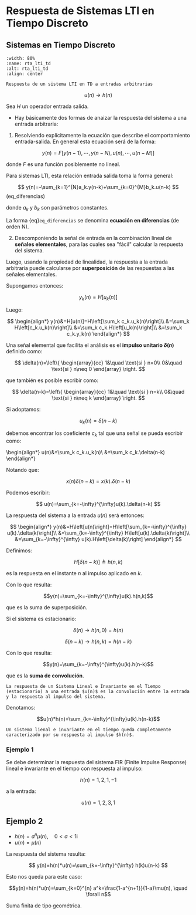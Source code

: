 # Respuesta de Sistemas LTI en Tiempo Discreto

## Sistemas en Tiempo Discreto

```{figure} sistema_TD.png
:width: 80%
:name: rta_lti_td
:alt: rta_lti_td
:align: center

Respuesta de un sistema LTI en TD a entradas arbitrarias
```

$$u(n) \longrightarrow h(n)$$

Sea $H$ un operador entrada salida.

- Hay básicamente dos formas de anaizar la respuesta del sistema a una entrada arbitraria:
1. Resolviendo explícitamente la ecuación que describe el comportamiento entrada-salida. En general esta ecuación será de la forma:

$$y(n)=F[y(n-1), \cdots, y(n-N), u(n), \cdots, u(n-M)]$$

donde $F$ es una función posiblemente no lineal.

Para sistemas LTI, esta relación entrada salida toma la forma general:


$$
y(n)=-\sum_{k=1}^{N}a_k.y(n-k)+\sum_{k=0}^{M}b_k.u(n-k)
$$(eq_diferencias)

donde ${a_k}$ y ${b_k}$ son parámetros constantes.

La forma {eq}`eq_diferencias` se denomina **ecuación en diferencias** (de orden N).

2. Descomponiendo la señal de entrada en la combinación lineal de **señales elementales**, para las cuales sea "fácil" calcular la respuesta del sistema.

Luego, usando la propiedad de linealidad, la respuesta a la entrada arbitraria puede calcularse por **superposición** de las respuestas a las señales elementales.

Supongamos entonces:

$$y_k(n)=H[u_k(n)]$$

Luego:

$$
\begin{align*}
y(n)&=H[u(n)]=H\left[\sum_k c_k.u_k(n)\right]\\
&=\sum_k H\left[c_k.u_k(n)\right]\\
&=\sum_k c_k.H\left[u_k(n)\right]\\
&=\sum_k c_k.y_k(n)
\end{align*}
$$

Una señal elemental que facilita el análisis es el **impulso unitario $\delta(n)$** definido como:

$$
\delta(n)=\left\{
\begin{array}{cc}
1&\quad \text{si } n=0\\
0&\quad \text{si } n\neq 0
\end{array}
\right.
$$

que también es posible escribir como:

$$
\delta(n-k)=\left\{
\begin{array}{cc}
1&\quad \text{si } n=k\\
0&\quad \text{si } n\neq k
\end{array}
\right.
$$

Si adoptamos:

$$u_k(n)=\delta(n-k)$$

debemos encontrar los coeficiente $c_k$ tal que una señal se pueda escribir como:

\begin{align*}
u(n)&=\sum_k c_k.u_k(n)\\
&=\sum_k c_k.\delta(n-k)
\end{align*}

Notando que:

$$x(n)\delta(n-k)=x(k).\delta(n-k)$$

Podemos escribir:

$$
u(n)=\sum_{k=-\infty}^{\infty}u(k).\delta(n-k)
$$

La respuesta del sistema a la entrada $u(n)$ será entonces:

$$
\begin{align*}
y(n)&=H\left[u(n)\right]=H\left[\sum_{k=-\infty}^{\infty} u(k).\delta(k)\right]\\
&=\sum_{k=-\infty}^{\infty} H\left[u(k).\delta(k)\right]\\
&=\sum_{k=-\infty}^{\infty} u(k).H\left[\delta(k)\right]
\end{align*}
$$

Definimos:

$$H\left[\delta(n-k)\right]\triangleq h(n,k)$$

es la respuesta en el instante $n$ al impulso aplicado en $k$.

Con lo que resulta:

$$y(n)=\sum_{k=-\infty}^{\infty}u(k).h(n,k)$$

que es la suma de superposición.

Si el sistema es estacionario:

$$\delta(n) \longrightarrow h(n,0)=h(n)$$

$$\delta(n-k) \longrightarrow h(n,k)=h(n-k)$$

Con lo que resulta:

$$y(n)=\sum_{k=-\infty}^{\infty}u(k).h(n-k)$$

que es la **suma de convolución**.

```{important}
La respuesta de un Sistema Lineal e Invariante en el Tiempo (estacionario) a una entrada $u(n)$ es la convolución entre la entrada y la respuesta al impulso del sistema.
```

Denotamos:

$$u(n)*h(n)=\sum_{k=-\infty}^{\infty}u(k).h(n-k)$$

```{note}
Un sistema lienal e invariante en el tiempo queda completamente caracterizado por su respuesta al impulso $h(n)$.
```

### Ejemplo 1

Se debe determinar la respuesta del sistema FIR (Finite Impulse Response) lineal e invariante en el tiempo con respuesta al impulso:

$$
h(n)={1,2,1,-1}
$$

a la entrada:

$$u(n)={1,2,3,1}$$


## Ejemplo 2

- $h(n)=a^n\mu(n), \quad 0<a<1$i
- $u(n)=\mu(n)$

La respuesta del sistema resulta:

$$
y(n)=h(n)*u(n)=\sum_{k=-\infty}^{\infty} h(k)u(n-k)
$$

Esto nos queda para este caso:

$$y(n)=h(n)*u(n)=\sum_{k=0}^{n} a^k=\frac{1-a^{n+1}}{1-a}\mu(n), \quad \forall n$$

Suma finita de tipo geométrica.


